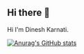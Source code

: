 ## Hi there 👋

Hi I'm Dinesh Karnati.

[![Anurag's GitHub stats](https://github-readme-stats.vercel.app/api?username=DineshK100)](https://github.com/anuraghazra/github-readme-stats)
